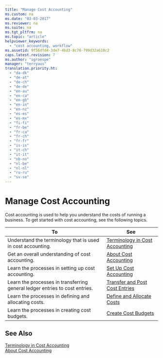 ```yaml
---
title: "Manage Cost Accounting"
ms.custom: na
ms.date: "03-03-2017"
ms.reviewer: na
ms.suite: na
ms.tgt_pltfrm: na
ms.topic: "article"
helpviewer_keywords: 
  - "cost accounting, workflow"
ms.assetid: 9f56dfd4-3de7-4bd3-8c78-799d32a610c2
caps.latest.revision: 7
ms.author: "sgroespe"
manager: "terryaus"
translation.priority.ht: 
  - "da-dk"
  - "de-at"
  - "de-ch"
  - "de-de"
  - "en-au"
  - "en-ca"
  - "en-gb"
  - "en-in"
  - "en-nz"
  - "es-es"
  - "es-mx"
  - "fi-fi"
  - "fr-be"
  - "fr-ca"
  - "fr-ch"
  - "fr-fr"
  - "is-is"
  - "it-ch"
  - "it-it"
  - "nb-no"
  - "nl-be"
  - "nl-nl"
  - "ru-ru"
  - "sv-se"
---
```

# Manage Cost Accounting
Cost accounting is used to help you understand the costs of running a business. To get started with cost accounting, see the following topics.  
  
|To|See|  
|--------|---------|  
|Understand the terminology that is used in cost accounting.|[Terminology in Cost Accounting](../Finance/terminology-in-cost-accounting.md)|  
|Get an overall understanding of cost accounting.|[About Cost Accounting](../Finance/about-cost-accounting.md)|  
|Learn the processes in setting up cost accounting.|[Set Up Cost Accounting](../Finance/set-up-cost-accounting.md)|  
|Learn the processes in transferring general ledger entries to cost entries.|[Transfer and Post Cost Entries](../Finance/transfer-and-post-cost-entries.md)|  
|Learn the processes in defining and allocating costs.|[Define and Allocate Costs](../Finance/define-and-allocate-costs.md)|  
|Learn the processes in creating cost budgets.|[Create Cost Budgets](../Finance/create-cost-budgets.md)|  
  
## See Also  
 [Terminology in Cost Accounting](../Finance/terminology-in-cost-accounting.md)   
 [About Cost Accounting](../Finance/about-cost-accounting.md)